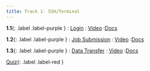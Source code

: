 ```yaml
---
title: Track 1- SSH/Terminal
---
```


**1.1**{: .label .label-purple }
: [Login](#)
   : [Video](#)
      :[Docs](#)

**1.2**{: .label .label-purple }
: [Job Submission](#)
   : [Video](#)
      :[Docs](#)
      
**1.3**{: .label .label-purple }
: [Data Transfer](#)
   : [Video](#)
      :[Docs](#)

[Quiz](#){: .label .label-red }

